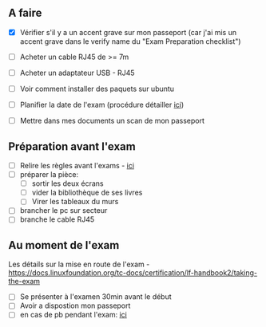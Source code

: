 
## A faire

- [x] Vérifier s'il y a un accent grave sur mon passeport (car j'ai mis un accent grave dans le verify name du "Exam Preparation checklist")
- [ ] Acheter un cable RJ45 de >= 7m
- [ ] Acheter un adaptateur USB - RJ45
- [ ] Voir comment installer des paquets sur ubuntu
- [ ] Planifier la date de l'exam (procédure détailler [ici](https://docs.linuxfoundation.org/tc-docs/certification/lf-handbook2/scheduling-or-rescheduling-an-exam))
- [ ] Mettre dans mes documents un scan de mon passeport


## Préparation avant l'exam

- [ ] Relire les règles avant l'exams - [ici](https://docs.linuxfoundation.org/tc-docs/certification/lf-handbook2/exam-rules-and-policies)
- [ ] préparer la pièce:
	- [ ] sortir les deux écrans
	- [ ] vider la bibliothèque de ses livres
	- [ ] Virer les tableaux du murs
- [ ] brancher le pc sur secteur
- [ ] branche le cable RJ45
## Au moment de l'exam

Les détails sur la mise en route de l'exam - https://docs.linuxfoundation.org/tc-docs/certification/lf-handbook2/taking-the-exam

- [ ] Se présenter à l'examen 30min avant le début
- [ ] Avoir a dispostion mon passeport 
- [ ] en cas de pb pendant l'exam: [ici](https://docs.linuxfoundation.org/tc-docs/certification/lf-handbook2/taking-the-exam#re-launching-the-exam-in-the-event-of-a-disconnect)